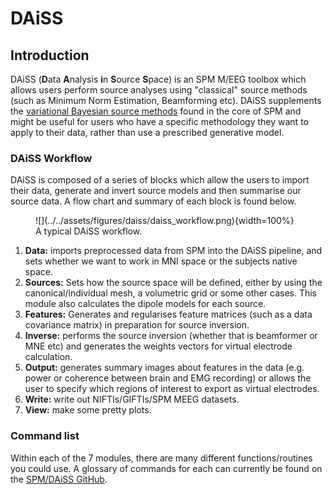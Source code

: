 # DAiSS
## Introduction
DAiSS (**D**ata **A**nalysis **i**n **S**ource **S**pace) is an SPM M/EEG toolbox which allows users perform source analyses using "classical" source methods (such as Minimum Norm Estimation, Beamforming etc). DAiSS supplements the [variational Bayesian source methods](../MEEG/meg_sloc.md) found in the core of SPM and might be useful for users who have a specific methodology they want to apply to their data, rather than use a prescribed generative model.

### DAiSS Workflow

DAiSS is composed of a series of blocks which allow the users to import their data, generate and invert source models and then summarise our source data. A flow chart and summary of each block is found below.

<figure id="Fig:daissworkflow" markdown>
![](../../assets/figures/daiss/daiss_workflow.png){width=100%}
<figcaption>A typical DAiSS workflow.</figcaption>
</figure>

1. **Data:** imports preprocessed data from SPM into the DAiSS pipeline, and sets whether we want to work in MNI space or the subjects native space. 
2. **Sources:** Sets how the source space will be defined, either by using the canonical/individual mesh, a volumetric grid or some other cases. This module also calculates the dipole models for each source.
3. **Features:** Generates and regularises feature matrices (such as a data covariance matrix) in preparation for source inversion.
4. **Inverse:** performs the source inversion (whether that is beamformer or MNE etc) and generates the weights vectors for virtual electrode calculation.
5. **Output:** generates summary images about features in the data (e.g. power or coherence between brain and EMG recording) or allows the user to specify which regions of interest to export as virtual electrodes.
6. **Write:** write out NIFTIs/GIFTIs/SPM MEEG datasets.
7. **View:** make some pretty plots. 

### Command list 
Within each of the 7 modules, there are many different functions/routines you could use. A glossary of commands for each can currently be found on the [SPM/DAiSS GitHub](https://github.com/spm/spm/tree/main/toolbox/DAiSS/doc). 